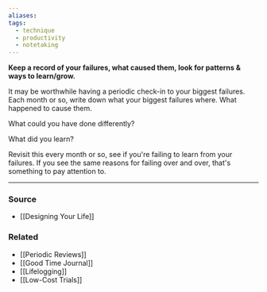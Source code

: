 ```yaml
---
aliases: 
tags:
  - technique
  - productivity
  - notetaking
---
```

**Keep a record of your failures, what caused them, look for patterns & ways to learn/grow.**

It may be worthwhile having a periodic check-in to your biggest failures. Each month or so, write down what your biggest failures where. What happened to cause them. 

What could you have done differently? 

What did you learn? 

Revisit this every month or so, see if you're failing to learn from your failures. If you see the same reasons for failing over and over, that's something to pay attention to.

---

### Source
- [[Designing Your Life]]

### Related
- [[Periodic Reviews]] 
- [[Good Time Journal]] 
- [[Lifelogging]] 
- [[Low-Cost Trials]]